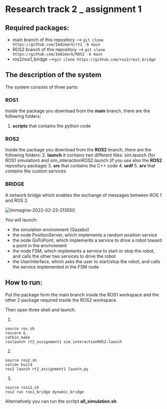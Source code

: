 # Research track 2 _ assignment 1


## Required packages:
* main branch of this repository --> ``` git clone https://github.com/Imdimark/rt2 -b main ```
* ROS2 branch of this repository --> ``` git clone https://github.com/Imdimark/ROS2 -b main ```
* ros2/ros1_bridge -->``` git clone https://github.com/ros2/ros1_bridge ```

## The description of the system
The system consists of three parts:
### ROS1
Inside the package you download from the **main** branch, there are the following folders:
1. **scripts** that contains the python code

### ROS2
Inside the package you download from the **ROS2** branch, there are the following folders:
2. **launch** it contains two different files: sim.launch (for ROS1 simulation) and sim_interactionROS2.launch (if you use also the **ROS2** repository package)
3. **src** that contains the C++ code
4. **urdf** 
5. **srv** that contains the custom services
### BRIDGE
A network bridge which enables the exchange of messages between ROS 1 and ROS 2.

![Immagine-2022-02-23-213550](https://user-images.githubusercontent.com/78663960/155404294-9bd9a28f-3349-44f3-9810-2b8b5b29fa8d.jpg)

You will launch:
* the simulation environment (Gazebo)
* the node PositionServer, which implements a random position service
* the node GoToPoint, which implements a service to drive a robot toward a point in the environment
* the node FSM, which implements a service to start or stop the robot, and calls the other two services to drive the robot
* the UserInterface, which asks the user to start/stop the robot, and calls the service implemented in the FSM node



## How to run:
Put the package form the main branch inside the ROS1 workspace and the other 2 package required inside the ROS2 workspace.


Then open three shell and launch:

1) 
``` 
source ros.sh
roscore &
catkin_make
roslaunch rt2_assignment1 sim_interactionROS2.launch
```

2) 
``` 
source ros2.sh
colcon build 
ros2 launch rt2_assignment1 launch.py
```

3) 
``` 
source ros12.sh
ros2 run ros1_bridge dynamic_bridge
```
Alternatively you can run the scritpt **all_simulation.sh**
